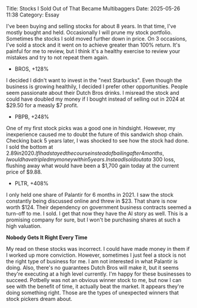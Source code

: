 Title: Stocks I Sold Out of That Became Multibaggers 
Date: 2025-05-26 11:38
Category: Essay

I've been buying and selling stocks for about 8 years. In that time, I've mostly bought and held.
Occasionally I will prune my stock portfolio. Sometimes the stocks I sold moved further down in price. 
On 3 occasions, I've sold a stock and it went on to achieve greater than 100% return. It's painful for me to review,
but I think it's a healthy exercise to review your mistakes and try to not repeat them again.

+ BROS, +128%

I decided I didn't want to invest in the "next Starbucks". Even though the business is growing healthily, I decided 
I prefer other opportunities. People seem passionate about their Dutch Bros drinks. I misread the stock and could have doubled my money if I bought instead of selling out in 2024 at $29.50 for a measly $7 profit.

+ PBPB, +248%

One of my first stock picks was a good one in hindsight. However, my inexperience caused me to doubt the future of this sandwich shop chain. Checking back 5 years later, I was shocked to see how the stock had done. I sold the bottom at $2.89 in 2020. If I had stayed the course instead of bailing after 4 months, I would have tripled my money within 5 years. Instead I sold out at a ~$300 loss, flushing away what would have been a $1,700 gain today at the current price of $9.88.

+ PLTR, +408%

I only held one share of Palantir for 6 months in 2021. I saw the stock constantly being discussed online and threw in $23. That share is now worth $124. Their dependency on government business contracts seemed a turn-off to me. I sold. I get that now they have the AI story as well. This is a promising company for sure, but I won't be purchasing shares at such a high valuation. 

**Nobody Gets It Right Every Time**

My read on these stocks was incorrect. I could have made money in them if I worked up more conviction. However,
sometimes I just feel a stock is not the right type of business for me. I am not interested in what Palantir is doing.
Also, there's no guarantees Dutch Bros will make it, but it seems they're executing at a high level currently.
I'm happy for these businesses to succeed. Potbelly was not an obvious winner stock to me, but now I can see with the benefit of time, it actually beat the market. It appears they're doing something right. Those are the types of unexpected winners that stock pickers dream about.